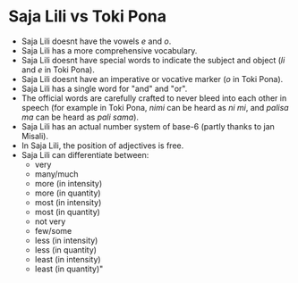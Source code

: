 # Saja Lili vs Toki Pona

- Saja Lili doesnt have the vowels *e* and *o*.
- Saja Lili has a more comprehensive vocabulary.
- Saja Lili doesnt have special words to indicate the subject and object (*li* and *e* in Toki Pona).
- Saja Lili doesnt have an imperative or vocative marker (*o* in Toki Pona).
- Saja Lili has a single word for "and" and "or".
- The official words are carefully crafted to never bleed into each other in speech (for example in Toki Pona, *nimi* can be heard as *ni mi*, and *palisa ma* can be heard as *pali sama*).
- Saja Lili has an actual number system of base-6 (partly thanks to jan Misali).
- In Saja Lili, the position of adjectives is free.
- Saja Lili can differentiate between:
	- very
	- many/much
	- more (in intensity)
	- more (in quantity)
	- most (in intensity)
	- most (in quantity)
	- not very
	- few/some
	- less (in intensity)
	- less (in quantity)
	- least (in intensity)
	- least (in quantity)"